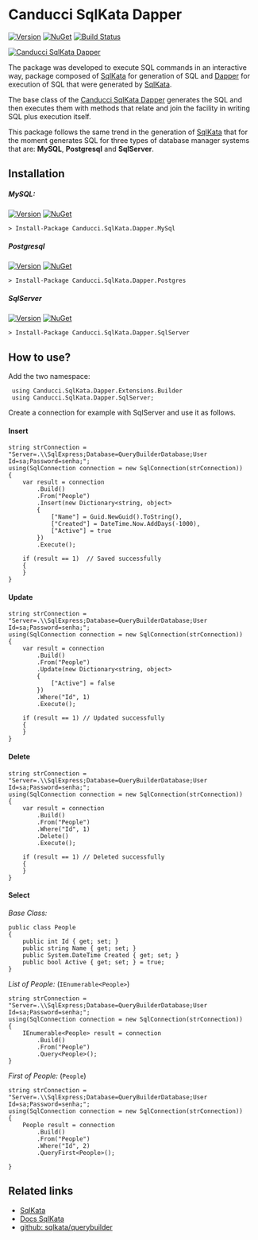 # Canducci SqlKata Dapper

[![Version](https://img.shields.io/nuget/v/Canducci.SqlKata.Dapper.svg?style=plastic&label=version)](https://www.nuget.org/packages/Canducci.SqlKata.Dapper/)
[![NuGet](https://img.shields.io/nuget/dt/Canducci.SqlKata.Dapper.svg)](https://Canducci.SqlKata.Dapper)
[![Build Status](https://travis-ci.org/fulviocanducci/Canducci.SqlKata.Dapper.svg?branch=master)](https://travis-ci.org/fulviocanducci/Canducci.SqlKata.Dapper)

[![Canducci SqlKata Dapper](http://i1194.photobucket.com/albums/aa377/netdragoon1/abcdef_zpsh8xp8c88.png)](https://www.nuget.org/packages/Canducci.SqlKata.Dapper/)



The package was developed to execute SQL commands in an interactive way, package composed of [SqlKata](https://www.nuget.org/packages/SqlKata/) for generation of SQL and [Dapper](https://www.nuget.org/packages/Dapper/) for execution of SQL that were generated by [SqlKata](https://www.nuget.org/packages/SqlKata/).

The base class of the [Canducci SqlKata Dapper](https://www.nuget.org/packages/Canducci.SqlKata.Dapper/) generates the SQL and then executes them with methods that relate and join the facility in writing SQL plus execution itself.

This package follows the same trend in the generation of [SqlKata](https://www.nuget.org/packages/SqlKata/) that for the moment generates SQL for three types of database manager systems that are: **MySQL**, **Postgresql** and **SqlServer**.

## Installation

##### _MySQL:_

[![Version](https://img.shields.io/nuget/v/Canducci.SqlKata.Dapper.MySql.svg?style=plastic&label=version)](https://www.nuget.org/packages/Canducci.SqlKata.Dapper.MySql/)
[![NuGet](https://img.shields.io/nuget/dt/Canducci.SqlKata.Dapper.MySql.svg)](https://www.nuget.org/packages/Canducci.SqlKata.Dapper.MySql/)

```
> Install-Package Canducci.SqlKata.Dapper.MySql
```

##### _Postgresql_

[![Version](https://img.shields.io/nuget/v/Canducci.SqlKata.Dapper.Postgres.svg?style=plastic&label=version)](https://www.nuget.org/packages/Canducci.SqlKata.Dapper.Postgres/)
[![NuGet](https://img.shields.io/nuget/dt/Canducci.SqlKata.Dapper.Postgres.svg)](https://www.nuget.org/packages/Canducci.SqlKata.Dapper.Postgres/)

```
> Install-Package Canducci.SqlKata.Dapper.Postgres
```

##### _SqlServer_

[![Version](https://img.shields.io/nuget/v/Canducci.SqlKata.Dapper.SqlServer.svg?style=plastic&label=version)](https://www.nuget.org/packages/Canducci.SqlKata.Dapper.SqlServer/)
[![NuGet](https://img.shields.io/nuget/dt/Canducci.SqlKata.Dapper.SqlServer.svg)](https://www.nuget.org/packages/Canducci.SqlKata.Dapper.SqlServer/)

```
> Install-Package Canducci.SqlKata.Dapper.SqlServer
```


## How to use?

Add the two namespace:
```
 using Canducci.SqlKata.Dapper.Extensions.Builder
 using Canducci.SqlKata.Dapper.SqlServer;
```

Create a connection for example with SqlServer and use it as follows.

#### Insert

```
string strConnection = "Server=.\\SqlExpress;Database=QueryBuilderDatabase;User Id=sa;Password=senha;";
using(SqlConnection connection = new SqlConnection(strConnection))
{
	var result = connection
		.Build()
		.From("People")
		.Insert(new Dictionary<string, object> 
		{
			["Name"] = Guid.NewGuid().ToString(),
			["Created"] = DateTime.Now.AddDays(-1000),
			["Active"] = true
		})
		.Execute();

	if (result == 1)  // Saved successfully
	{  		
	}
}
```

#### Update

```
string strConnection = "Server=.\\SqlExpress;Database=QueryBuilderDatabase;User Id=sa;Password=senha;";
using(SqlConnection connection = new SqlConnection(strConnection))
{
	var result = connection
		.Build()
		.From("People")
		.Update(new Dictionary<string, object> 
		{			
			["Active"] = false
		})
		.Where("Id", 1)
		.Execute();

	if (result == 1) // Updated successfully
	{      		
	}
}
```

#### Delete

```
string strConnection = "Server=.\\SqlExpress;Database=QueryBuilderDatabase;User Id=sa;Password=senha;";
using(SqlConnection connection = new SqlConnection(strConnection))
{
	var result = connection
		.Build()
		.From("People")                   
		.Where("Id", 1)
		.Delete()
		.Execute();

	if (result == 1) // Deleted successfully
	{      	
	}
}

```

#### Select

_Base Class:_

```
public class People 
{
	public int Id { get; set; } 
	public string Name { get; set; }
	public System.DateTime Created { get; set; }
	public bool Active { get; set; } = true;
}
```

_List of People:_  (`IEnumerable<People>`)

```
string strConnection = "Server=.\\SqlExpress;Database=QueryBuilderDatabase;User Id=sa;Password=senha;";
using(SqlConnection connection = new SqlConnection(strConnection))
{
	IEnumerable<People> result = connection
		.Build()
		.From("People")                   
		.Query<People>();	
}
```

_First of People:_  (`People`)

```
string strConnection = "Server=.\\SqlExpress;Database=QueryBuilderDatabase;User Id=sa;Password=senha;";
using(SqlConnection connection = new SqlConnection(strConnection))
{
	People result = connection
		.Build()
		.From("People")                   
		.Where("Id", 2)
		.QueryFirst<People>();
	
}
```

## Related links

- [SqlKata](https://sqlkata.com/)
- [Docs SqlKata](https://sqlkata.com/docs)
- [github: sqlkata/querybuilder](https://github.com/sqlkata/querybuilder)

